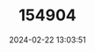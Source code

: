 ---
title: "154904"
category: "Halichoeres ornatissimus"
draft: false
date: 2024-02-22 13:03:51
languages:
  English: ["Ornamented Wrasse", "Ornate Wrasse"]
  Danish: ["Perlemorsgylte"]
  Undetermined: ["Po'ou"]
---